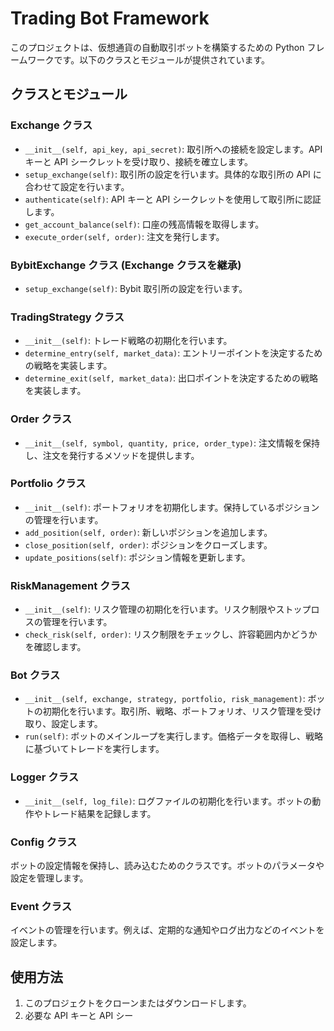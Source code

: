 # Trading Bot Framework

このプロジェクトは、仮想通貨の自動取引ボットを構築するための Python フレームワークです。以下のクラスとモジュールが提供されています。

## クラスとモジュール

### Exchange クラス

- `__init__(self, api_key, api_secret)`: 取引所への接続を設定します。API キーと API シークレットを受け取り、接続を確立します。
- `setup_exchange(self)`: 取引所の設定を行います。具体的な取引所の API に合わせて設定を行います。
- `authenticate(self)`: API キーと API シークレットを使用して取引所に認証します。
- `get_account_balance(self)`: 口座の残高情報を取得します。
- `execute_order(self, order)`: 注文を発行します。

### BybitExchange クラス (Exchange クラスを継承)

- `setup_exchange(self)`: Bybit 取引所の設定を行います。

### TradingStrategy クラス

- `__init__(self)`: トレード戦略の初期化を行います。
- `determine_entry(self, market_data)`: エントリーポイントを決定するための戦略を実装します。
- `determine_exit(self, market_data)`: 出口ポイントを決定するための戦略を実装します。

### Order クラス

- `__init__(self, symbol, quantity, price, order_type)`: 注文情報を保持し、注文を発行するメソッドを提供します。

### Portfolio クラス

- `__init__(self)`: ポートフォリオを初期化します。保持しているポジションの管理を行います。
- `add_position(self, order)`: 新しいポジションを追加します。
- `close_position(self, order)`: ポジションをクローズします。
- `update_positions(self)`: ポジション情報を更新します。

### RiskManagement クラス

- `__init__(self)`: リスク管理の初期化を行います。リスク制限やストップロスの管理を行います。
- `check_risk(self, order)`: リスク制限をチェックし、許容範囲内かどうかを確認します。

### Bot クラス

- `__init__(self, exchange, strategy, portfolio, risk_management)`: ボットの初期化を行います。取引所、戦略、ポートフォリオ、リスク管理を受け取り、設定します。
- `run(self)`: ボットのメインループを実行します。価格データを取得し、戦略に基づいてトレードを実行します。

### Logger クラス

- `__init__(self, log_file)`: ログファイルの初期化を行います。ボットの動作やトレード結果を記録します。

### Config クラス

ボットの設定情報を保持し、読み込むためのクラスです。ボットのパラメータや設定を管理します。

### Event クラス

イベントの管理を行います。例えば、定期的な通知やログ出力などのイベントを設定します。

## 使用方法

1. このプロジェクトをクローンまたはダウンロードします。
2. 必要な API キーと API シー
